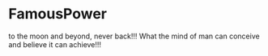 # FamousPower
to the moon and beyond, never back!!!
What the mind of man can conceive and believe it can achieve!!!
